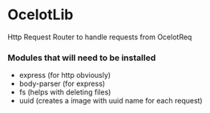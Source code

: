 # OcelotLib
Http Request Router to handle requests from OcelotReq

### Modules that will need to be installed
- express (for http obviously)
- body-parser (for express)
- fs (helps with deleting files)
- uuid (creates a image with uuid name for each request)
